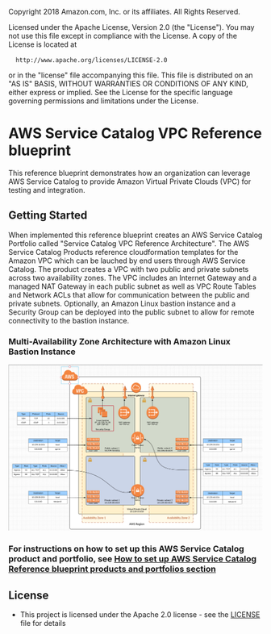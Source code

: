 Copyright 2018 Amazon.com, Inc. or its affiliates. All Rights Reserved.
  
  Licensed under the Apache License, Version 2.0 (the "License").
  You may not use this file except in compliance with the License.
  A copy of the License is located at
  
      http://www.apache.org/licenses/LICENSE-2.0
  
  or in the "license" file accompanying this file. This file is distributed 
  on an "AS IS" BASIS, WITHOUT WARRANTIES OR CONDITIONS OF ANY KIND, either 
  express or implied. See the License for the specific language governing 
  permissions and limitations under the License.


# AWS Service Catalog VPC Reference blueprint

This reference blueprint demonstrates how an organization can leverage AWS Service Catalog to provide Amazon Virtual Private Clouds (VPC) for testing and integration.  

## Getting Started

When implemented this reference blueprint creates an AWS Service Catalog Portfolio called "Service Catalog VPC Reference Architecture".  The AWS Service Catalog Products reference cloudformation templates for the Amazon VPC which can be lauched by end users through AWS Service Catalog.  The product creates a VPC with two public and private subnets across two availability zones.  The VPC includes an Internet Gateway and a managed NAT Gateway in each public subnet as well as VPC Route Tables and Network ACLs that allow for communication between the public and private subnets.  Optionally, an Amazon Linux bastion instance and a Security Group can be deployed into the public subnet to allow for remote connectivity to the bastion instance.

### Multi-Availability Zone Architecture with Amazon Linux Bastion Instance

![sc-vpc-ra-architecture-multi-az.png](sc-vpc-ra-architecture-multi-az.png)

### For instructions on how to set up this AWS Service Catalog product and portfolio, see [How to set up AWS Service Catalog Reference blueprint products and portfolios section](https://github.com/aws-samples/aws-service-catalog-reference-architectures)

## License

* This project is licensed under the Apache 2.0 license - see the [LICENSE](LICENSE) file for details
